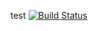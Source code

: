 test
[![Build Status](https://jenkins.streamion.io/buildStatus/icon?job=instavote%2Fworker-build)](https://jenkins.streamion.io/job/instavote/job/worker-build/)
